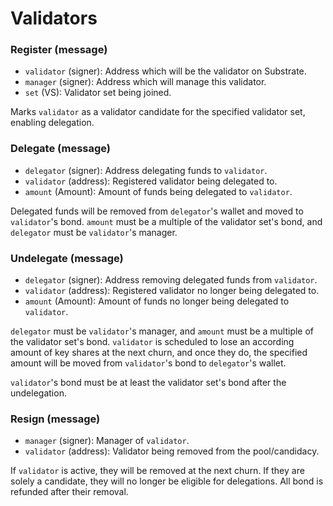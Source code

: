 # Validators

### Register (message)

- `validator` (signer): Address which will be the validator on Substrate.
- `manager`   (signer): Address which will manage this validator.
- `set`       (VS):     Validator set being joined.

Marks `validator` as a validator candidate for the specified validator set,
enabling delegation.

### Delegate (message)

  - `delegator` (signer):  Address delegating funds to `validator`.
  - `validator` (address): Registered validator being delegated to.
  - `amount`    (Amount):  Amount of funds being delegated to `validator`.

Delegated funds will be removed from `delegator`'s wallet and moved to
`validator`'s bond. `amount` must be a multiple of the validator set's bond, and
`delegator` must be `validator`'s manager.

### Undelegate (message)

  - `delegator` (signer):  Address removing delegated funds from `validator`.
  - `validator` (address): Registered validator no longer being delegated to.
  - `amount`    (Amount):  Amount of funds no longer being delegated to
`validator`.

`delegator` must be `validator`'s manager, and `amount` must be a multiple of
the validator set's bond. `validator` is scheduled to lose an according amount
of key shares at the next churn, and once they do, the specified amount will be
moved from `validator`'s bond to `delegator`'s wallet.

`validator`'s bond must be at least the validator set's bond after the
undelegation.

### Resign (message)

  - `manager`   (signer):  Manager of `validator`.
  - `validator` (address): Validator being removed from the pool/candidacy.

If `validator` is active, they will be removed at the next churn. If they are
solely a candidate, they will no longer be eligible for delegations. All bond is
refunded after their removal.
